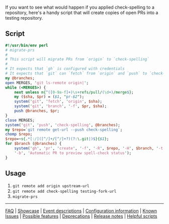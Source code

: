 If you want to see what would happen if you applied check-spelling to a repository, here's a handy script that will create copies of open PRs into a testing repository.

## Script

```perl
#!/usr/bin/env perl
# migrate-prs
#
# This script will migrate PRs from `origin` to `check-spelling`
#
# It expects that `gh` is configured with credentials
# It expects that `git` can `fetch` from `origin` and `push` to `check-spelling`
my @branches;
open MERGES, 'git ls-remote origin|';
while (<MERGES>) {
    next unless m{^([0-9a-f]+)\s+refs/pull/(\d+)/merge$};
    my ($sha, $pr) = ($1, "pr-$2");
    system('git', 'fetch', 'origin', $sha);
    system('git', 'branch', '-f', $pr, $sha);
    push @branches, $pr;
}
close MERGES;
system('git', 'push', 'check-spelling', @branches);
my $repo=`git remote get-url --push check-spelling`;
chomp $repo;
$repo=~s{.*[:/]([^/]+/[^/]+?)(?:\.git|)$}{$1};
for $branch (@branches) {
    system('gh', 'pr', 'create', '-f', '-R', $repo, '-H', $branch, '-t', "(origin) $branch",
    '-b', 'Automatic PR to preview spell-check status');
}
```

## Usage

1. `git remote add origin upstream-url`
2. `git remote add check-spelling testing-fork-url`
3. `migrate-prs`

---
[FAQ](FAQ.md) | [Showcase](Showcase.md) | [Event descriptions](Event-descriptions.md) | [Configuration information](Configuration-information.md) | [Known Issues](Known-Issues.md) | [Possible features](Possible-features.md) | [Deprecations](Deprecations.md) | [Release notes](Release-notes.md) | [Helpful scripts](Helpful-scripts.md)
